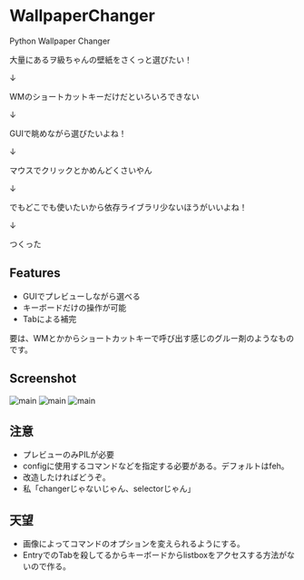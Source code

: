 WallpaperChanger
================

Python Wallpaper Changer

大量にあるヲ級ちゃんの壁紙をさくっと選びたい！

↓

WMのショートカットキーだけだといろいろできない

↓

GUIで眺めながら選びたいよね！

↓

マウスでクリックとかめんどくさいやん

↓

でもどこでも使いたいから依存ライブラリ少ないほうがいいよね！

↓

つくった


## Features
- GUIでプレビューしながら選べる
- キーボードだけの操作が可能
- Tabによる補完


要は、WMとかからショートカットキーで呼び出す感じのグルー剤のようなものです。

## Screenshot
![main](https://raw.github.com/cocu/wallpaperchanger/pic/main.jpg)
![main](https://raw.github.com/cocu/wallpaperchanger/pic/filtered.jpg)
![main](https://raw.github.com/cocu/wallpaperchanger/pic/review.jpg)

## 注意
- プレビューのみPILが必要
- configに使用するコマンドなどを指定する必要がある。デフォルトはfeh。
- 改造したければどうぞ。
- 私「changerじゃないじゃん、selectorじゃん」

## 天望
- 画像によってコマンドのオプションを変えられるようにする。
- EntryでのTabを殺してるからキーボードからlistboxをアクセスする方法がないので作る。